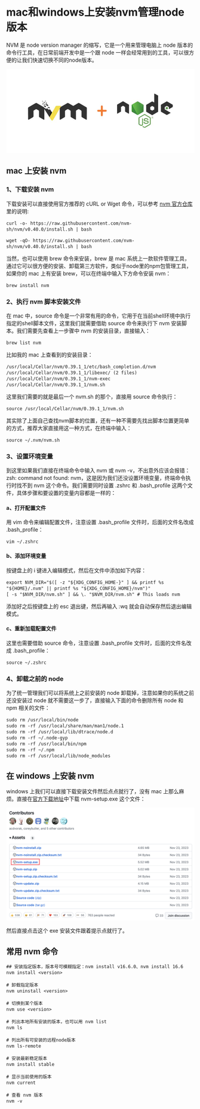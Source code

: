 # mac和windows上安装nvm管理node版本

NVM 是 node version manager 的缩写，它是一个用来管理电脑上 node 版本的命令行工具，在日常前端开发中是一个跟 node 一样会经常用到的工具，可以很方便的让我们快速切换不同的node版本。

<img src="./1.jpg">

## mac 上安装 nvm

### 1、下载安装 nvm
下载安装可以直接使用官方推荐的 cURL or Wget 命令，可以参考 [nvm 官方仓库](https://github.com/nvm-sh/nvm/tree/master)里的说明:

```shell
curl -o- https://raw.githubusercontent.com/nvm-sh/nvm/v0.40.0/install.sh | bash
```

```shell
wget -qO- https://raw.githubusercontent.com/nvm-sh/nvm/v0.40.0/install.sh | bash
```

当然，也可以使用 brew 命令来安装，brew 是 mac 系统上一款软件管理工具，通过它可以很方便的安装、卸载第三方软件，类似于node里的npm包管理工具，如果你的 mac 上有安装 brew，可以在终端中输入下方命令安装 nvm：

```shell
brew install nvm
```

### 2、执行 nvm 脚本安装文件
在 mac 中，source 命令是一个非常有用的命令，它用于在当前shell环境中执行指定的shell脚本文件，这里我们就需要借助 source 命令来执行下 nvm 安装脚本。我们需要先查看上一步骤中 nvm 的安装目录，直接输入：

```shell
brew list nvm
```

比如我的 mac 上查看到的安装目录：
```
/usr/local/Cellar/nvm/0.39.1_1/etc/bash_completion.d/nvm
/usr/local/Cellar/nvm/0.39.1_1/libexec/ (2 files)
/usr/local/Cellar/nvm/0.39.1_1/nvm-exec
/usr/local/Cellar/nvm/0.39.1_1/nvm.sh
```

这里我们需要的就是最后一个 nvm.sh 的那个，直接用 source 命令执行：
```shell
source /usr/local/Cellar/nvm/0.39.1_1/nvm.sh
```

其实除了上面自己查找nvm脚本的位置，还有一种不需要先找出脚本位置更简单的方式，推荐大家直接用这一种方式，在终端中输入：
```shell
source ~/.nvm/nvm.sh
```

### 3、设置环境变量
到这里如果我们直接在终端命令中输入 nvm 或 nvm -v，不出意外应该会报错：zsh: command not found: nvm，这是因为我们还没设置环境变量，终端命令执行时找不到 nvm 这个命令。我们需要同时设置 .zshrc 和 .bash_profile 这两个文件，具体步骤和要设置的变量内容都是一样的：

#### a、打开配置文件
用 vim 命令来编辑配置文件，注意设置 .bash_profile 文件时，后面的文件名改成 .bash_profile：
```shell
vim ~/.zshrc
```

#### b、添加环境变量
按键盘上的 i 键进入编辑模式，然后在文件中添加如下内容：
```shell
export NVM_DIR="$([ -z "${XDG_CONFIG_HOME-}" ] && printf %s "${HOME}/.nvm" || printf %s "${XDG_CONFIG_HOME}/nvm")"
[ -s "$NVM_DIR/nvm.sh" ] && \. "$NVM_DIR/nvm.sh" # This loads nvm
```
添加好之后按键盘上的 esc 退出键，然后再输入 :wq 就会自动保存然后退出编辑模式。

#### c、重新加载配置文件
这里也需要借助 source 命令，注意设置 .bash_profile 文件时，后面的文件名改成 .bash_profile：
```shell
source ~/.zshrc
```

### 4、卸载之前的 node
为了统一管理我们可以将系统上之前安装的 node 卸载掉，注意如果你的系统之前还没安装过 node 就不需要这一步了，直接输入下面的命令删除所有 node 和 npm 相关的文件：

```shell
sudo rm /usr/local/bin/node
sudo rm -rf /usr/local/share/man/man1/node.1
sudo rm -rf /usr/local/lib/dtrace/node.d
sudo rm -rf ~/.node-gyp
sudo rm -rf /usr/local/bin/npm
sudo rm -rf ~/.npm
sudo rm -rf /usr/local/lib/node_modules
```

## 在 windows 上安装 nvm

windows 上我们可以直接下载安装文件然后点点就行了，没有 mac 上那么麻烦。直接在[官方下载地址](https://github.com/coreybutler/nvm-windows/releases)中下载 nvm-setup.exe 这个文件：

<img src="./2.png">

然后直接点击这个 exe 安装文件跟着提示点就行了。

## 常用 nvm 命令

``` shell
## 安装指定版本，版本号可模糊指定：nvm install v16.6.0、nvm install 16.6
nvm install <version>

# 卸载指定版本
nvm uninstall <version>

# 切换到某个版本
nvm use <version>

# 列出本地所有安装的版本，也可以用 nvm list
nvm ls

# 列出所有可安装的远程node版本
nvm ls-remote

# 安装最新稳定版本
nvm install stable

# 显示当前使用的版本
nvm current

# 查看 nvm 版本
nvm -v
```
